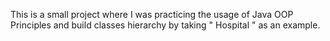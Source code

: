 This is a small project where I was practicing the usage of Java OOP Principles and build 
classes hierarchy by taking " Hospital " as an example. 
